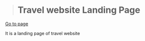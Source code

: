 > # Travel website Landing Page
[Go to page](https://cloudpoint.netlify.app)

It is a landing page of travel website
